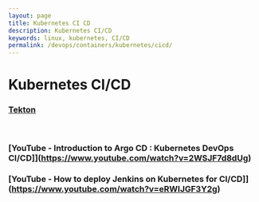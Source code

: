 ```yaml
---
layout: page
title: Kubernetes CI CD
description: Kubernetes CI/CD
keywords: linux, kubernetes, CI/CD
permalink: /devops/containers/kubernetes/cicd/
---
```


# Kubernetes CI/CD

### [Tekton](/devops/containers/kubernetes/cicd/tekton/)

<br/>

### [YouTube - Introduction to Argo CD : Kubernetes DevOps CI/CD]](https://www.youtube.com/watch?v=2WSJF7d8dUg)

### [YouTube - How to deploy Jenkins on Kubernetes for CI/CD]](https://www.youtube.com/watch?v=eRWIJGF3Y2g)
